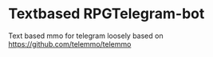 # Textbased RPGTelegram-bot
Text based mmo for telegram loosely based on https://github.com/telemmo/telemmo
